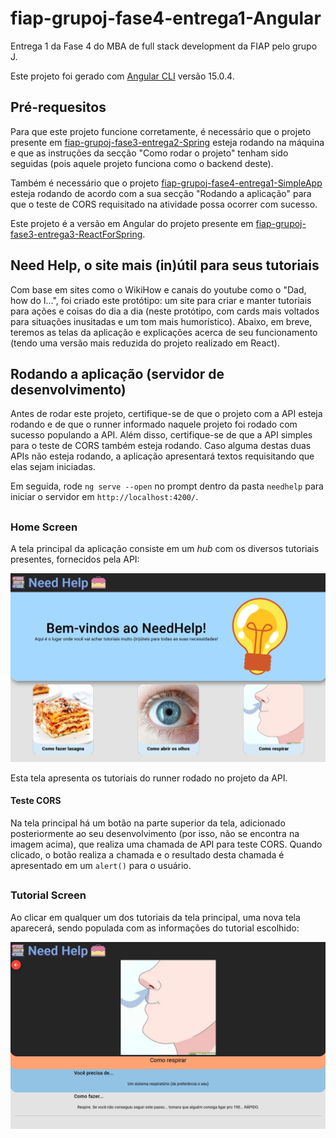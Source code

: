 # fiap-grupoj-fase4-entrega1-Angular
Entrega 1 da Fase 4 do MBA de full stack development da FIAP pelo grupo J.

Este projeto foi gerado com [Angular CLI](https://github.com/angular/angular-cli) versão 15.0.4.

##

## Pré-requesitos

Para que este projeto funcione corretamente, é necessário que o projeto presente em <a href="https://github.com/Bullamano/fiap-grupoj-fase3-entrega2-Spring">fiap-grupoj-fase3-entrega2-Spring</a> esteja rodando na máquina e que as instruções da secção "Como rodar o projeto" tenham sido seguidas (pois aquele projeto funciona como o backend deste).

Também é necessário que o projeto <a href="https://github.com/Bullamano/fiap-grupoj-fase4-entrega1-SimpleApp">fiap-grupoj-fase4-entrega1-SimpleApp</a> esteja rodando de acordo com a sua secção "Rodando a aplicação" para que o teste de CORS requisitado na atividade possa ocorrer com sucesso.

Este projeto é a versão em Angular do projeto presente em <a href="https://github.com/Bullamano/fiap-grupoj-fase3-entrega3-ReactForSpring">fiap-grupoj-fase3-entrega3-ReactForSpring</a>.

##

## Need Help, o site mais (in)útil para seus tutoriais

Com base em sites como o WikiHow e canais do youtube como o "Dad, how do I...", foi criado este protótipo: um site para criar e manter tutoriais para ações e coisas do dia a dia (neste protótipo, com cards mais voltados para situações inusitadas e um tom mais humorístico). Abaixo, em breve, teremos as telas da aplicação e explicações acerca de seu funcionamento (tendo uma versão mais reduzida do projeto realizado em React).

##

## Rodando a aplicação (servidor de desenvolvimento)

Antes de rodar este projeto, certifique-se de que o projeto com a API esteja rodando e de que o runner informado naquele projeto foi rodado com sucesso populando a API. Além disso, certifique-se de que a API simples para o teste de CORS também esteja rodando. Caso alguma destas duas APIs não esteja rodando, a aplicação apresentará textos requisitando que elas sejam iniciadas.

Em seguida, rode `ng serve --open` no prompt dentro da pasta `needhelp` para iniciar o servidor em `http://localhost:4200/`.

##

### Home Screen

A tela principal da aplicação consiste em um <i>hub</i> com os diversos tutoriais presentes, fornecidos pela API:

<p align="center">
  <img src="./readmeAssets/HomePage.png" alt="Tela principal com imagens dos itens de tutoriais">
</p>

Esta tela apresenta os tutoriais do runner rodado no projeto da API.

#### Teste CORS

Na tela principal há um botão na parte superior da tela, adicionado posteriormente ao seu desenvolvimento (por isso, não se encontra na imagem acima), que realiza uma chamada de API para teste CORS. Quando clicado, o botão realiza a chamada e o resultado desta chamada é apresentado em um `alert()` para o usuário.

##
  
### Tutorial Screen

Ao clicar em qualquer um dos tutoriais da tela principal, uma nova tela aparecerá, sendo populada com as informações do tutorial escolhido:

<p align="center">
  <img src="./readmeAssets/TutorialPage.png" alt="Tela de tutorial com as informações pertinentes">
</p>

##
